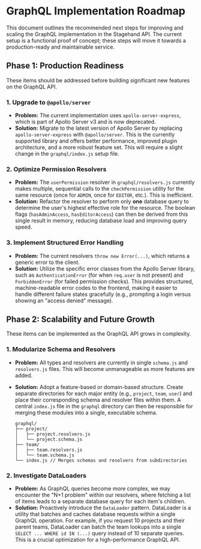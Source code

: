 # GraphQL Implementation Roadmap

This document outlines the recommended next steps for improving and scaling the GraphQL implementation in the Stagehand API. The current setup is a functional proof of concept; these steps will move it towards a production-ready and maintainable service.

## Phase 1: Production Readiness

These items should be addressed before building significant new features on the GraphQL API.

### 1. Upgrade to `@apollo/server`

*   **Problem:** The current implementation uses `apollo-server-express`, which is part of Apollo Server v3 and is now deprecated.
*   **Solution:** Migrate to the latest version of Apollo Server by replacing `apollo-server-express` with `@apollo/server`. This is the currently supported library and offers better performance, improved plugin architecture, and a more robust feature set. This will require a slight change in the `graphql/index.js` setup file.

### 2. Optimize Permission Resolvers

*   **Problem:** The `userPermission` resolver in `graphql/resolvers.js` currently makes multiple, sequential calls to the `checkPermission` utility for the same resource (once for `ADMIN`, once for `EDITOR`, etc.). This is inefficient.
*   **Solution:** Refactor the resolver to perform only **one** database query to determine the user's highest effective role for the resource. The boolean flags (`hasAdminAccess`, `hasEditorAccess`) can then be derived from this single result in memory, reducing database load and improving query speed.

### 3. Implement Structured Error Handling

*   **Problem:** The current resolvers `throw new Error(...)`, which returns a generic error to the client.
*   **Solution:** Utilize the specific error classes from the Apollo Server library, such as `AuthenticationError` (for when `req.user` is not present) and `ForbiddenError` (for failed permission checks). This provides structured, machine-readable error codes to the frontend, making it easier to handle different failure states gracefully (e.g., prompting a login versus showing an "access denied" message).

## Phase 2: Scalability and Future Growth

These items can be implemented as the GraphQL API grows in complexity.

### 1. Modularize Schema and Resolvers

*   **Problem:** All types and resolvers are currently in single `schema.js` and `resolvers.js` files. This will become unmanageable as more features are added.
*   **Solution:** Adopt a feature-based or domain-based structure. Create separate directories for each major entity (e.g., `project`, `team`, `user`) and place their corresponding schema and resolver files within them. A central `index.js` file in the `graphql` directory can then be responsible for merging these modules into a single, executable schema.

    ```
    graphql/
    ├── project/
    │   ├── project.resolvers.js
    │   └── project.schema.js
    ├── team/
    │   ├── team.resolvers.js
    │   └── team.schema.js
    └── index.js // Merges schemas and resolvers from subdirectories
    ```

### 2. Investigate DataLoaders

*   **Problem:** As GraphQL queries become more complex, we may encounter the "N+1 problem" within our resolvers, where fetching a list of items leads to a separate database query for each item's children.
*   **Solution:** Proactively introduce the `DataLoader` pattern. DataLoader is a utility that batches and caches database requests within a single GraphQL operation. For example, if you request 10 projects and their parent teams, DataLoader can batch the team lookups into a single `SELECT ... WHERE id IN (...)` query instead of 10 separate queries. This is a crucial optimization for a high-performance GraphQL API. 